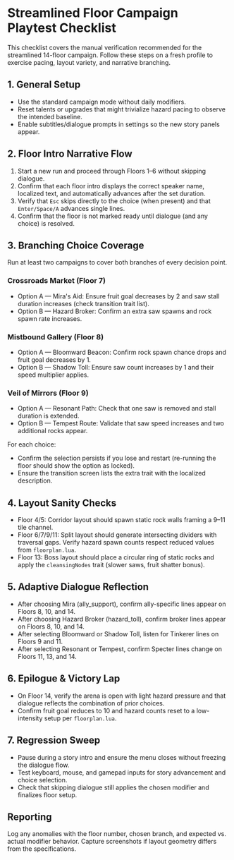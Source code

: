 # Streamlined Floor Campaign Playtest Checklist

This checklist covers the manual verification recommended for the streamlined 14-floor campaign. Follow these steps on a fresh profile to exercise pacing, layout variety, and narrative branching.

## 1. General Setup
- Use the standard campaign mode without daily modifiers.
- Reset talents or upgrades that might trivialize hazard pacing to observe the intended baseline.
- Enable subtitles/dialogue prompts in settings so the new story panels appear.

## 2. Floor Intro Narrative Flow
1. Start a new run and proceed through Floors 1–6 without skipping dialogue.
2. Confirm that each floor intro displays the correct speaker name, localized text, and automatically advances after the set duration.
3. Verify that `Esc` skips directly to the choice (when present) and that `Enter/Space/A` advances single lines.
4. Confirm that the floor is not marked ready until dialogue (and any choice) is resolved.

## 3. Branching Choice Coverage
Run at least two campaigns to cover both branches of every decision point.

### Crossroads Market (Floor 7)
- Option A — Mira's Aid: Ensure fruit goal decreases by 2 and saw stall duration increases (check transition trait list).
- Option B — Hazard Broker: Confirm an extra saw spawns and rock spawn rate increases.

### Mistbound Gallery (Floor 8)
- Option A — Bloomward Beacon: Confirm rock spawn chance drops and fruit goal decreases by 1.
- Option B — Shadow Toll: Ensure saw count increases by 1 and their speed multiplier applies.

### Veil of Mirrors (Floor 9)
- Option A — Resonant Path: Check that one saw is removed and stall duration is extended.
- Option B — Tempest Route: Validate that saw speed increases and two additional rocks appear.

For each choice:
- Confirm the selection persists if you lose and restart (re-running the floor should show the option as locked).
- Ensure the transition screen lists the extra trait with the localized description.

## 4. Layout Sanity Checks
- Floor 4/5: Corridor layout should spawn static rock walls framing a 9–11 tile channel.
- Floor 6/7/9/11: Split layout should generate intersecting dividers with traversal gaps. Verify hazard spawn counts respect reduced values from `floorplan.lua`.
- Floor 13: Boss layout should place a circular ring of static rocks and apply the `cleansingNodes` trait (slower saws, fruit shatter bonus).

## 5. Adaptive Dialogue Reflection
- After choosing Mira (ally_support), confirm ally-specific lines appear on Floors 8, 10, and 14.
- After choosing Hazard Broker (hazard_toll), confirm broker lines appear on Floors 8, 10, and 14.
- After selecting Bloomward or Shadow Toll, listen for Tinkerer lines on Floors 9 and 11.
- After selecting Resonant or Tempest, confirm Specter lines change on Floors 11, 13, and 14.

## 6. Epilogue & Victory Lap
- On Floor 14, verify the arena is open with light hazard pressure and that dialogue reflects the combination of prior choices.
- Confirm fruit goal reduces to 10 and hazard counts reset to a low-intensity setup per `floorplan.lua`.

## 7. Regression Sweep
- Pause during a story intro and ensure the menu closes without freezing the dialogue flow.
- Test keyboard, mouse, and gamepad inputs for story advancement and choice selection.
- Check that skipping dialogue still applies the chosen modifier and finalizes floor setup.

## Reporting
Log any anomalies with the floor number, chosen branch, and expected vs. actual modifier behavior. Capture screenshots if layout geometry differs from the specifications.
